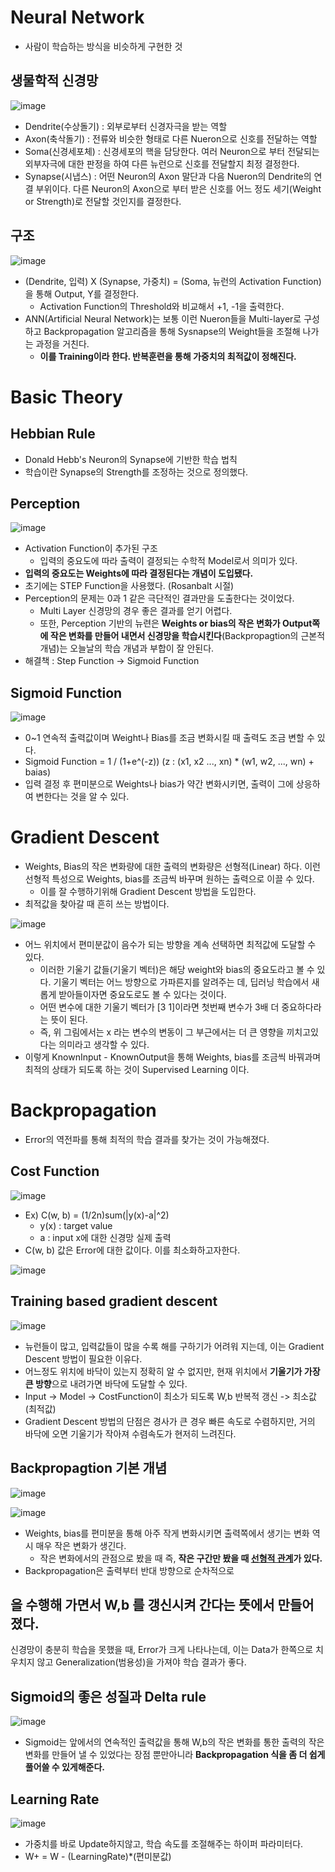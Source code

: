 # Neural Network
- 사람이 학습하는 방식을 비슷하게 구현한 것
## 생물학적 신경망
![image](https://user-images.githubusercontent.com/69780812/137630568-328b06cb-e9d0-4810-832e-76f4215d63f8.png)

- Dendrite(수상돌기) : 외부로부터 신경자극을 받는 역할
- Axon(축삭돌기) : 전류와 비슷한 형태로 다른 Nueron으로 신호를 전달하는 역할
- Soma(신경세포체) : 신경세포의 핵을 담당한다. 여러 Neuron으로 부터 전달되는 외부자극에 대한 판정을 하여 다른 뉴런으로 신호를 전달할지 최정 결정한다.
- Synapse(시냅스) : 어떤 Neuron의 Axon 말단과 다음 Nueron의 Dendrite의 연결 부위이다. 다른 Neuron의 Axon으로 부터 받은 신호를 어느 정도 세기(Weight or Strength)로 전달할 것인지를 결정한다.
## 구조
![image](https://user-images.githubusercontent.com/69780812/137630579-ff06de50-2c57-40cd-9b96-49f9a2d92c2c.png)

- (Dendrite, 입력) X (Synapse, 가중치) = (Soma, 뉴런의 Activation Function)을 통해 Output, Y를 결정한다.
  - Activation Function의 Threshold와 비교해서 +1, -1을 출력한다.
- ANN(Artificial Neural Network)는 보통 이런 Nueron들을 Multi-layer로 구성하고 Backpropagation 알고리즘을 통해 Sysnapse의 Weight들을 조절해 나가는 과정을 거친다.
  - **이를 Training이라 한다. 반복훈련을 통해 가중치의 최적값이 정해진다.**
# Basic Theory
## Hebbian Rule
- Donald Hebb's Neuron의 Synapse에 기반한 학습 법칙
- 학습이란 Synapse의 Strength를 조정하는 것으로 정의했다.
## Perception
![image](https://user-images.githubusercontent.com/69780812/137630469-6e51ca87-1434-472f-9660-01d1f84f319d.png)

- Activation Function이 추가된 구조
  - 입력의 중요도에 따라 출력이 결정되는 수학적 Model로서 의미가 있다.
- **입력의 중요도는 Weights에 따라 결정된다는 개념이 도입됐다.**
- 초기에는 STEP Function을 사용했다. (Rosanbalt 시절)
- Perception의 문제는 0과 1 같은 극단적인 결과만을 도출한다는 것이었다.
  - Multi Layer 신경망의 경우 좋은 결과를 얻기 어렵다.
  - 또한, Perception 기반의 뉴련은 **Weights or bias의 작은 변화가 Output쪽에 작은 변화를 만들어 내면서 신경망을 학습시킨다**(Backpropagtion의 근본적 개념)는 오늘날의 학습 개념과 부합이 잘 안된다.
- 해결책 : Step Function -> Sigmoid Function
## Sigmoid Function
![image](https://user-images.githubusercontent.com/69780812/137630527-09083fea-1b9e-4d60-b935-867b9d4581ad.png)

- 0~1 연속적 출력값이며 Weight나 Bias를 조금 변화시킬 때 출력도 조금 변할 수 있다.
- Sigmoid Function = 1 / (1+e^(-z)) (z : (x1, x2 ..., xn) * (w1, w2, ..., wn) + baias)
- 입력 결정 후 편미분으로 Weights나 bias가 약간 변화시키면, 출력이 그에 상응하여 변한다는 것을 알 수 있다.
# Gradient Descent
- Weights, Bias의 작은 변화량에 대한 출력의 변화량은 선형적(Linear) 하다. 이런 선형적 특성으로 Weights, bias를 조금씩 바꾸며 원하는 출력으로 이끌 수 있다.
  - 이를 잘 수행하기위해 Gradient Descent 방법을 도입한다.
- 최적값을 찾아갈 때 흔히 쓰는 방법이다.

![image](https://user-images.githubusercontent.com/69780812/140022052-6334a27a-057f-4654-8a73-3abe41ee1511.png)

- 어느 위치에서 편미분값이 음수가 되는 방향을 계속 선택하면 최적값에 도달할 수 있다.
  - 이러한 기울기 값들(기울기 벡터)은 해당 weight와 bias의 중요도라고 볼 수 있다. 기울기 벡터는 어느 방향으로 가파른지를 알려주는 데, 딥러닝 학습에서 새롭게 받아들이자면 중요도로도 볼 수 있다는 것이다.
  - 어떤 변수에 대한 기울기 벡터가 \[3 1]이라면 첫번째 변수가 3배 더 중요하다라는 뜻이 된다.
  - 즉, 위 그림에서는 x 라는 변수의 변동이 그 부근에서는 더 큰 영향을 끼치고있다는 의미라고 생각할 수 있다.
- 이렇게 KnownInput - KnownOutput을 통해 Weights, bias를 조금씩 바꿔과며 최적의 상태가 되도록 하는 것이 Supervised Learning 이다.
# Backpropagation
- Error의 역전파를 통해 최적의 학습 결과를 찾가는 것이 가능해졌다.
## Cost Function
![image](https://user-images.githubusercontent.com/69780812/137630597-20c9463d-e25d-4812-b400-d04ba486df0f.png)

- Ex) C(w, b) = (1/2n)sum(|y(x)-a|^2)
  - y(x) : target value
  - a : input x에 대한 신경망 실제 출력
- C(w, b) 값은 Error에 대한 값이다. 이를 최소화하고자한다.

![image](https://user-images.githubusercontent.com/69780812/137630601-2412070e-8bf1-4acf-9657-4c87e527ee28.png)

## Training based gradient descent
![image](https://user-images.githubusercontent.com/69780812/137630665-653f7016-dabe-420d-95a6-17cdeb9831b0.png)

- 뉴런들이 많고, 입력값들이 많을 수록 해를 구하기가 어려워 지는데, 이는 Gradient Descent 방법이 필요한 이유다.
- 어느정도 위치에 바닥이 있는지 정확히 알 수 없지만, 현재 위치에서 **기울기가 가장 큰 방향**으로 내려가면 바닥에 도달할 수 있다.
- Input -> Model -> CostFunction이 최소가 되도록 W,b 반복적 갱신 -> 최소값(최적값)
- Gradient Descent 방법의 단점은 경사가 큰 경우 빠른 속도로 수렴하지만, 거의 바닥에 오면 기울기가 작아져 수렴속도가 현저히 느려진다.
## Backpropagtion 기본 개념
![image](https://user-images.githubusercontent.com/69780812/137630676-9d9a35aa-6cd2-4703-9b99-a527406b1274.png)

![image](https://user-images.githubusercontent.com/69780812/137630686-934353d5-f6fb-4ad4-a6f4-2ecc8bc10213.png)

- Weights, bias를 편미분을 통해 아주 작게 변화시키면 출력쪽에서 생기는 변화 역시 매우 작은 변화가 생긴다.
  - 작은 변화에서의 관점으로 봤을 때 즉, **작은 구간만 봤을 때 [선형적 관계](https://ko.wikipedia.org/wiki/%EC%84%A0%ED%98%95%EC%84%B1)가 있다.**
- Backpropagation은 출력부터 반대 방향으로 순차적으로 

을 수행해 가면서 W,b 를 갱신시켜 간다는 뜻에서 만들어 졌다.
---
신경망이 충분히 학습을 못했을 때, Error가 크게 나타나는데, 이는 Data가 한쪽으로 치우치지 않고 Generalization(범용성)을 가져야 학습 결과가 좋다.
## Sigmoid의 좋은 성질과 Delta rule
![image](https://user-images.githubusercontent.com/69780812/137630707-94afc132-79cc-4f1c-9d58-e47a351e0c20.png)

- Sigmoid는 앞에서의 연속적인 출력값을 통해 W,b의 작은 변화를 통한 출력의 작은 변화를 만들어 낼 수 있었다는 장점 뿐만아니라 **Backpropagation 식을 좀 더 쉽게 풀어쓸 수 있게해준다.**
## Learning Rate
![image](https://user-images.githubusercontent.com/69780812/137630716-c8e40ae6-d54a-435f-a6ed-a975d7e36511.png)
- 가중치를 바로 Update하지않고, 학습 속도를 조절해주는 하이퍼 파라미터다.
- W+ = W - (LearningRate)\*(편미분값)

